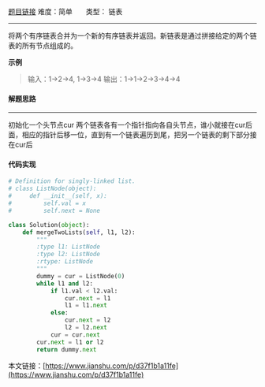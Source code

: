  [题目链接](https://leetcode-cn.com/problems/merge-two-sorted-lists/)
难度：简单          &nbsp;&nbsp;&nbsp;&nbsp;&nbsp;&nbsp;类型：  链表
***
 将两个有序链表合并为一个新的有序链表并返回。新链表是通过拼接给定的两个链表的所有节点组成的。 

 
**示例**
> 输入：1->2->4, 1->3->4
输出：1->1->2->3->4->4

#### 解题思路
***
 初始化一个头节点cur
两个链表各有一个指针指向各自头节点，谁小就接在cur后面，相应的指针后移一位，直到有一个链表遍历到尾，把另一个链表的剩下部分接在cur后



#### 代码实现
```python
# Definition for singly-linked list.
# class ListNode(object):
#     def __init__(self, x):
#         self.val = x
#         self.next = None

class Solution(object):
    def mergeTwoLists(self, l1, l2):
        """
        :type l1: ListNode
        :type l2: ListNode
        :rtype: ListNode
        """
        dummy = cur = ListNode(0)
        while l1 and l2:
            if l1.val < l2.val:
                cur.next = l1
                l1 = l1.next
            else:
                cur.next = l2
                l2 = l2.next
            cur = cur.next
        cur.next = l1 or l2
        return dummy.next
```

本文链接：[https://www.jianshu.com/p/d37f1b1a11fe](https://www.jianshu.com/p/d37f1b1a11fe)
